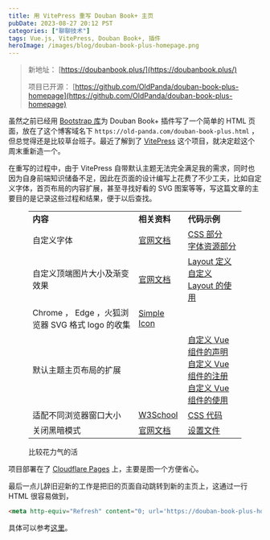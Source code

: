 ```yaml
---
title: 用 VitePress 重写 Douban Book+ 主页
pubDate: 2023-08-27 20:12 PST
categories: ["聊聊技术"]
tags: Vue.js, VitePress, Douban Book+, 插件
heroImage: /images/blog/douban-book-plus-homepage.png
---
```


> 新地址： [https://doubanbook.plus/](https://doubanbook.plus/)
>
> 项目已开源： [https://github.com/OldPanda/douban-book-plus-homepage](https://github.com/OldPanda/douban-book-plus-homepage)

虽然之前已经用 [Bootstrap 库](https://getbootstrap.com/)为 Douban Book+ 插件写了一个简单的 HTML 页面，放在了这个博客域名下 `https://old-panda.com/douban-book-plus.html` ，但总觉得还是比较草台班子。最近了解到了 [VitePress](https://vitepress.dev/) 这个项目，就决定趁这个周末重新造一个。

在重写的过程中，由于 VitePress 自带默认主题无法完全满足我的需求，同时也因为自身前端知识储备不足，因此在页面的设计编写上花费了不少工夫，比如自定义字体，首页布局的内容扩展，甚至寻找好看的 SVG 图案等等，写这篇文章的主要目的是记录这些过程和结果，便于以后查找。

<figure>

<table><tbody><tr><td><strong>内容</strong></td><td><strong>相关资料</strong></td><td><strong>代码示例</strong></td></tr><tr><td>自定义字体</td><td><a href="https://vitepress.dev/guide/extending-default-theme#using-different-fonts" target="_blank" rel="noopener" title="">官网文档</a></td><td><a href="https://github.com/OldPanda/douban-book-plus-homepage/blob/master/docs/.vitepress/theme/custom.css" target="_blank" rel="noopener" title="">CSS 部分</a><br><a href="https://github.com/OldPanda/douban-book-plus-homepage/blob/master/docs/.vitepress/config.mts#L40-L47" target="_blank" rel="noopener" title="">字体资源部分</a></td></tr><tr><td>自定义顶端图片大小及渐变效果</td><td><a href="https://vitepress.dev/guide/extending-default-theme#layout-slots" target="_blank" rel="noopener" title="">官网文档</a></td><td><a href="https://github.com/OldPanda/douban-book-plus-homepage/blob/master/docs/.vitepress/theme/DoubanBookPlusLayout.vue" target="_blank" rel="noopener" title="">Layout 定义</a><br><a href="https://github.com/OldPanda/douban-book-plus-homepage/blob/master/docs/.vitepress/theme/index.ts#L10" target="_blank" rel="noopener" title="">自定义 Layout 的使用</a></td></tr><tr><td>Chrome ， Edge ，火狐浏览器 SVG 格式 logo 的收集</td><td><a href="https://simpleicons.org/" target="_blank" rel="noopener" title="">Simple Icon</a></td><td></td></tr><tr><td>默认主题主页布局的扩展</td><td></td><td><a href="https://github.com/OldPanda/douban-book-plus-homepage/tree/master/docs/.vitepress/theme/components" target="_blank" rel="noopener" title="">自定义 Vue 组件的声明</a><br><a href="https://github.com/OldPanda/douban-book-plus-homepage/blob/master/docs/.vitepress/theme/index.ts#L11-L15" target="_blank" rel="noopener" title="">自定义 Vue 组件的注册</a><br><a href="https://github.com/OldPanda/douban-book-plus-homepage/blob/master/docs/index.md?plain=1#L31-L33" target="_blank" rel="noopener" title="">自定义 Vue 组件的使用</a></td></tr><tr><td>适配不同浏览器窗口大小</td><td><a href="https://www.w3schools.com/cssref/css3_pr_mediaquery.php" target="_blank" rel="noopener" title="">W3School</a></td><td><a href="https://github.com/OldPanda/douban-book-plus-homepage/blob/master/docs/.vitepress/theme/components/Vendors.vue#L59" target="_blank" rel="noopener" title="">CSS 代码</a></td></tr><tr><td>关闭黑暗模式</td><td><a href="https://vitepress.dev/reference/site-config#appearance" target="_blank" rel="noopener" title="">官网文档</a></td><td><a href="https://github.com/OldPanda/douban-book-plus-homepage/blob/master/docs/.vitepress/config.mts#L37" target="_blank" rel="noopener" title="">设置文件</a></td></tr></tbody></table>

<figcaption>

比较花力气的活

</figcaption>



</figure>

项目部署在了 [Cloudflare Pages](https://pages.cloudflare.com/) 上，主要是图一个方便省心。

最后一点儿辞旧迎新的工作是把旧的页面自动跳转到新的主页上，这通过一行 HTML 很容易做到，

```html
<meta http-equiv="Refresh" content="0; url='https://douban-book-plus-homepage.pages.dev'" />
```

具体可以参考[这里](https://www.w3docs.com/snippets/html/how-to-redirect-a-web-page-in-html.html)。
